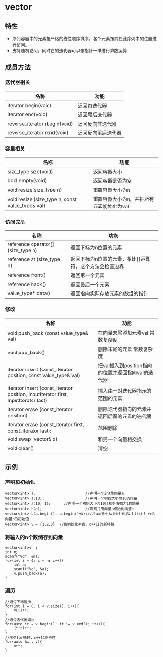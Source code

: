 # vector 
## 特性
* 序列容器中的元素按严格的线性顺序排序。各个元素按其在此序列中的位置进行访问。
* 支持随机访问，同时它的迭代器可以像指针一样进行算数运算
## 成员方法
### 迭代器相关
|    名称    | 功能        |
| --------- | ---------------- |
| iterator begin(void)   |  返回首迭代器      |
| iterator end(void)     |  返回尾后迭代器    |
| reverse_iterator rbegin(void)  |  返回反向首迭代器 |
| reverse_iterator rend(void)    |  返回反向尾后迭代器 |
### 容量相关
|    名称             | 功能        |
| ----------------- | ---------------- |
|size_type size(void)     | 返回容器大小|
|bool empty(void)    | 返回容器是否为空|
|void resize(size_type n)   |重置容器大小为n |
|void resize (size_type n, const value_type& val)     |  重置容器大小为n，并把所有元素初始化为val  |

### 访问成员
|                       名称  |           功能        |
| --------------------- | ---------------- |
|reference operator[] (size_type n)  |  返回下标为n位置的元素 |
|reference at (size_type n)     |返回下标为n位置的元素，相比[]运算符，这个方法会检查边界 |
|reference front()|返回第一个元素|
|reference back()|返回最后一个元素|
|value_type* data() |返回指向实际存放元素的数组的指针|

### 修改

|         名称          |           功能    |
| --------------------- | ---------------- |
|void push_back (const value_type& val)|在向量末尾添加元素val 常数复杂度|
|void pop_back()|删除末尾的元素 常数复杂度|
|iterator insert (const_iterator position, const value_type& val)|把val插入到position指向的位置并返回指向val的迭代器|
|iterator insert (const_iterator position, InputIterator first, InputIterator last)|插入由一对迭代器指示的范围的元素|
|iterator erase (const_iterator position)|删除迭代器指向的元素并返回后面的元素的迭代器|
|iterator erase (const_iterator first, const_iterator last);|范围删除|
|void swap (vector& x)|和另一个向量相交换|
|void clear()|清空|

## 示例
### 声明和初始化
    vector<int> a;                       //声明一个int型向量a
    vector<int> a(10);                   //声明一个初始大小为10的向量
    vector<int> a(10, 1);      //声明一个初始大小为10且初始值都为1的向量
    vector<int> b(a);                    //声明并用向量a初始化向量b
    vector<int> b(a.begin(), a.begin()+3);//将a向量中从第0个到第2个(共3个)作为向量b的初始值
    vector<int> v = {1,2,3}  //值初始化列表，c++11的新特性 
### 将输入的n个数储存到向量
    vector<int>v  ;
    int n;
    scanf("%d", &n);
    for(int i = 0; i < n; i++){
        int a;
        scanf("%d", &a);
        v.push_back(a);
    }
### 遍历
    //通过下标遍历
    for(int i = 0; i < v.size(); i++){
        v[i]++;
    }
    //通过迭代器遍历
    for(auto it = v.begin(); it != v.end(); it++){
        (*it)++;
    }
    //序列for循环，c++11新特性
    for(auto &x : v){
        x++;
    }


 